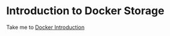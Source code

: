 # Introduction to Docker Storage

  Take me to [Docker Introduction](https://kodekloud.com/courses/certified-kubernetes-administrator-with-practice-tests/lectures/13350395)